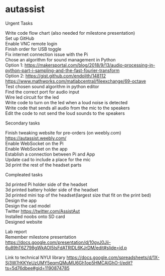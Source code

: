 # autassist

Urgent Tasks  
  
  Write code flow chart (also needed for milestone presentation)  
  Set up GitHub   
  Enable VNC remote login  
  Finish order for USB toggle  
  Fix internet connection issue with the Pi  
  Chose an algorithm for sound management in Python  
    Option 1: https://makersportal.com/blog/2018/9/13/audio-processing-in-python-part-i-sampling-and-the-fast-fourier-transform   
    Option 2: https://gist.github.com/endolith/148112 https://www.mathworks.com/matlabcentral/fileexchange/69-octave   
  Test chosen sound algorithm in python editor  
  Find the correct port for audio input  
  Wire led circuit for the led   
  Write code to turn on the led when a loud noise is detected  
  Write code that sends all audio from the mic to the speakers  
  Edit the code to not send the loud sounds to the speakers  
  
  
Secondary tasks  
  
  Finish tweaking website for pre-orders (on weebly.com) https://autassist.weebly.com/  
  Enable WebSocket on the Pi  
  Enable WebSocket on the app  
  Establish a connection between Pi and App  
  Update cad to include a place for the mic  
  3d print the rest of the headset parts  
  
Compleated tasks  
  
  3d printed Pi holder side of the headset  
  3d printed battery holder side of the headset  
  3d printed mini top of the headset(largest size that fit on the print bed)  
  Design the app  
  Design the cad model  
  Twitter https://twitter.com/AssistAut  
  Installed noobs onto SD card  
  Designed website   
  
Lab report  
Remember milestone presentation https://docs.google.com/presentation/d/10gvJ0Jii-6u89hT6Z798gWkAOI5IsFdATRlDL6KJrDM/edit#slide=id.p  
  
Link to technical NYUl library https://docs.google.com/spreadsheets/d/1X-Sj3W7rKKYeUzUMY5eqmQMuMU6Gh1op5HMCAlGhO-I/edit?ts=5d76dbee#gid=1190874785  
